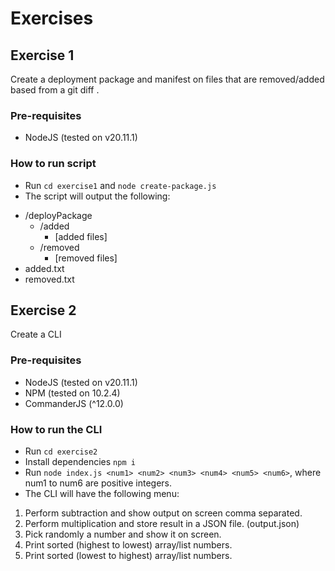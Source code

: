 # Exercises


## Exercise 1 
Create a deployment package and manifest on files that are removed/added based from a git diff
. 
### Pre-requisites
- NodeJS  (tested on v20.11.1)

### How to run script
- Run `cd exercise1` and `node create-package.js`
- The script will output the following:
* /deployPackage
  * /added
    * [added files]
  * /removed
    * [removed files]
* added.txt
* removed.txt


## Exercise 2
Create a CLI

### Pre-requisites
- NodeJS (tested on v20.11.1)
- NPM (tested on 10.2.4)
- CommanderJS (^12.0.0)

### How to run  the CLI
- Run `cd exercise2`
- Install dependencies `npm i`
- Run `node index.js <num1> <num2> <num3> <num4> <num5> <num6>`, where num1 to num6 are positive integers.
- The CLI will have the following menu:
  
1. Perform subtraction and show output on screen comma separated.
2. Perform multiplication and store result in a JSON file. (output.json)
3. Pick randomly a number and show it on screen.
4. Print sorted (highest to lowest) array/list numbers.
5. Print sorted (lowest to highest) array/list numbers.




